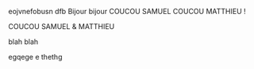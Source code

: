 eojvnefobusn
dfb
Bijour bijour
COUCOU SAMUEL
COUCOU MATTHIEU !


COUCOU SAMUEL & MATTHIEU

blah blah

egqege
e
thethg

